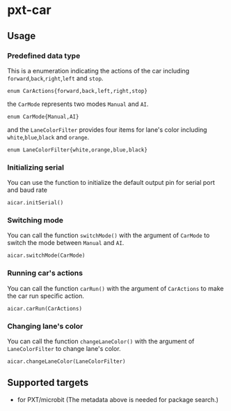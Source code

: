 # pxt-car

## Usage

### Predefined data type
This is a enumeration indicating the actions of the car including ``forward``,``back``,``right``,``left`` and ``stop``. 
```block
enum CarActions{forward,back,left,right,stop}
```
the ``CarMode`` represents two modes ``Manual`` and ``AI``.
```block
enum CarMode{Manual,AI}
```
and the ``LaneColorFilter`` provides four items for lane's color including ``white``,``blue``,``black`` and ``orange``.
```block
enum LaneColorFilter{white,orange,blue,black}
```

### Initializing serial
You can use the function to initialize the default output pin for serial port and baud rate

```block
aicar.initSerial()
```

### Switching mode
You can call the function ``switchMode()`` with the argument of ``CarMode`` to switch the mode between ``Manual`` and ``AI``.
```block
aicar.switchMode(CarMode)
```

### Running car's actions
You can call the function ``carRun()`` with the argument of ``CarActions`` to make the car run specific action.
```block
aicar.carRun(CarActions)
```

### Changing lane's color
You can call the function ``changeLaneColor()`` with the argument of ``LaneColorFilter`` to change lane's color.
```block
aicar.changeLaneColor(LaneColorFilter)
```

## Supported targets

* for PXT/microbit
(The metadata above is needed for package search.)

